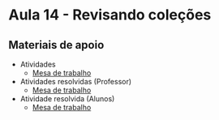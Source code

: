 ﻿# Aula 14 - Revisando coleções

## Materiais de apoio

- Atividades
    - [Mesa de trabalho](./ATIVIDADE.md)
- Atividades resolvidas (Professor)
	- [Mesa de trabalho]()
- Atividade resolvida (Alunos)
	- [Mesa de trabalho](./ENTREGA.md)